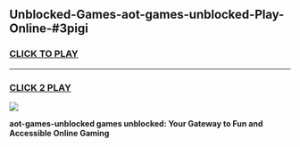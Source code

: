 
## Unblocked-Games-aot-games-unblocked-Play-Online-#3pigi
<h3>
<a href="https://premium.freeplayer.one?title=aot-games-unblocked&ref=27F">CLICK TO PLAY</a></h3>
<hr>

<h3>
<a href="https://premium.freeplayer.one?title=aot-games-unblocked&ref=27F">CLICK 2 PLAY</a>
  
</h3>

<a href="https://premium.freeplayer.one?title=aot-games-unblocked&ref=27F"><img src="https://clearcache.store/games.png"></a>


**aot-games-unblocked games unblocked: Your Gateway to Fun and Accessible Online Gaming**
